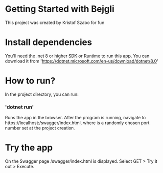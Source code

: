 # Getting Started with Bejgli
This project was created by Kristof Szabo for fun

# Install dependencies

You'll need the .net 8 or higher SDK or Runtime to run this app.
You can download it from 'https://dotnet.microsoft.com/en-us/download/dotnet/8.0'
# How to run?

In the project directory, you can run:

### 'dotnet run'

Runs the app in the browser.
After the program is running, navigate to https://localhost:<port>/swagger/index.html, where <port> is a randomly chosen port number set at the project creation.

# Try the app

On the Swagger page /swagger/index.html is displayed. Select GET > Try it out > Execute.